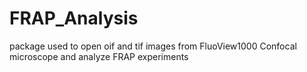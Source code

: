 # FRAP_Analysis
package used to open oif and tif images from FluoView1000 Confocal microscope and analyze FRAP experiments
